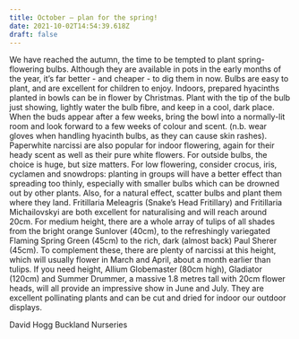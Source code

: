 ```yaml
---
title: October – plan for the spring!
date: 2021-10-02T14:54:39.618Z
draft: false
---
```


We have reached the autumn, the time to be tempted to plant spring-flowering bulbs. Although they are available in pots in the early months of the year, it’s far better  - and cheaper -  to dig them in now. Bulbs are easy to plant, and are excellent for children to enjoy. 
Indoors, prepared hyacinths planted in bowls can be in flower by Christmas. Plant with the tip of the bulb just showing, lightly water the bulb fibre, and keep in a cool, dark place. When the buds appear after a few weeks, bring the bowl into a normally-lit room and look forward to a few weeks of colour and scent. (n.b. wear gloves when handling hyacinth bulbs, as they can cause skin rashes). Paperwhite narcissi are also popular for indoor flowering, again for their heady scent as well as their pure white flowers. 
For outside bulbs, the choice is huge, but size matters. For low flowering, consider crocus, iris, cyclamen and snowdrops: planting in groups will have a better effect than spreading too thinly, especially with smaller bulbs which can be drowned out by other plants. Also, for a natural effect, scatter bulbs and plant them where they land. Fritillaria Meleagris (Snake’s Head Fritillary) and Fritillaria Michailovskyi are both excellent for naturalising and will reach around 20cm. 
For medium height, there are a whole array of tulips of all shades from the bright orange Sunlover (40cm), to the refreshingly variegated Flaming Spring Green (45cm) to the rich, dark (almost back) Paul Sherer (45cm). To complement these, there are plenty of narcissi at this height, which will usually flower in March and April, about a month earlier than tulips. 
If you need height, Allium Globemaster (80cm high), Gladiator (120cm) and Summer Drummer, a massive 1.8 metres tall with 20cm flower heads, will all provide an impressive show in June and July. They are excellent pollinating plants and can be cut and dried for indoor our outdoor displays. 

David Hogg
Buckland Nurseries 

